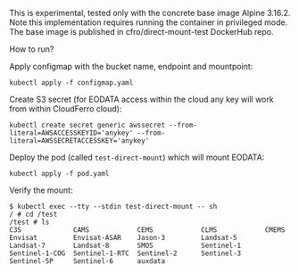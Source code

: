 This is experimental, tested only with the concrete base image Alpine 3.16.2.
Note this implementation requires running the container in privileged mode.
The base image is published in cfro/direct-mount-test DockerHub repo.

How to run?

Apply configmap with the bucket name, endpoint and mountpoint:
```
kubectl apply -f configmap.yaml
```

Create S3 secret (for EODATA access within the cloud any key will work from within CloudFerro cloud):
```
kubectl create secret generic awssecret --from-literal=AWSACCESSKEYID='anykey' --from-literal=AWSSECRETACCESSKEY='anykey'
```

Deploy the pod (called `test-direct-mount`) which will mount EODATA:
```
kubectl apply -f pod.yaml
```

Verify the mount:
```
$ kubectl exec --tty --stdin test-direct-mount -- sh
/ # cd /test
/test # ls
C3S             CAMS            CEMS            CLMS            CMEMS           Envisat         Envisat-ASAR    Jason-3         Landsat-5       Landsat-7       Landsat-8       SMOS            Sentinel-1      Sentinel-1-COG  Sentinel-1-RTC  Sentinel-2      Sentinel-3      Sentinel-5P     Sentinel-6      auxdata
```



